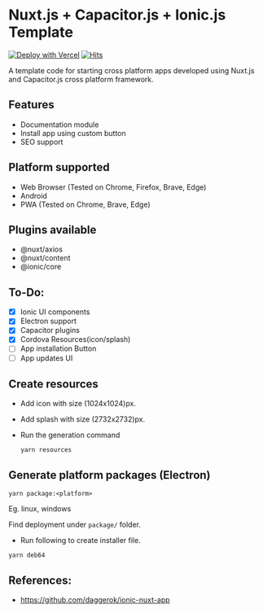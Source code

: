 # Nuxt.js + Capacitor.js + Ionic.js Template

[![Deploy with Vercel](https://vercel.com/button)](https://vercel.com/new/git/external?repository-url=https%3A%2F%2Fgithub.com%2FMexsonFernandes%2Fnuxt-capacitor-app)
[![Hits](https://hits.seeyoufarm.com/api/count/incr/badge.svg?url=https%3A%2F%2Fgithub.com%2FMexsonFernandes%2Fnuxt-capacitor-app&count_bg=%231F83DB&title_bg=%23555555&icon=&icon_color=%23E7E7E7&title=visitor+count&edge_flat=false)](https://hits.seeyoufarm.com)

A template code for starting cross platform apps developed using Nuxt.js and Capacitor.js cross platform framework.

## Features

- Documentation module
- Install app using custom button
- SEO support

## Platform supported

- Web Browser (Tested on Chrome, Firefox, Brave, Edge)
- Android
- PWA (Tested on Chrome, Brave, Edge)

## Plugins available

- @nuxt/axios
- @nuxt/content
- @ionic/core

## To-Do:

- [x] Ionic UI components
- [x] Electron support
- [x] Capacitor plugins
- [x] Cordova Resources(icon/splash)
- [ ] App installation Button
- [ ] App updates UI

## Create resources

- Add icon with size (1024x1024)px.
- Add splash with size (2732x2732)px.
- Run the generation command

  `yarn resources`

## Generate platform packages (Electron)

`yarn package:<platform>`

Eg. linux, windows

Find deployment under `package/` folder.

- Run following to create installer file.

`yarn deb64`

## References:

- https://github.com/daggerok/ionic-nuxt-app
